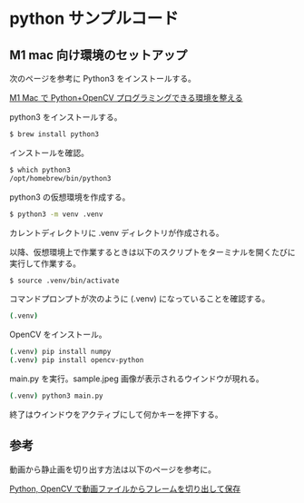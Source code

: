 # python サンプルコード

## M1 mac 向け環境のセットアップ

次のページを参考に Python3 をインストールする。

[M1 Mac で Python+OpenCV プログラミングできる環境を整える](https://qiita.com/uranishi/items/fba7e51a99d260a133cc)

python3 をインストールする。

```bash
$ brew install python3
```

インストールを確認。

```bash
$ which python3
/opt/homebrew/bin/python3
```

python3 の仮想環境を作成する。

```bash
$ python3 -m venv .venv
```

カレントディレクトリに .venv ディレクトリが作成される。

以降、仮想環境上で作業するときは以下のスクリプトをターミナルを開くたびに実行して作業する。

```bash
$ source .venv/bin/activate
```

コマンドプロンプトが次のように (.venv) になっていることを確認する。

```bash
(.venv)
```

OpenCV をインストール。

```bash
(.venv) pip install numpy
(.venv) pip install opencv-python
```

main.py を実行。sample.jpeg 画像が表示されるウインドウが現れる。

```bash
(.venv) python3 main.py
```

終了はウインドウをアクティブにして何かキーを押下する。

## 参考

動画から静止画を切り出す方法は以下のページを参考に。

[Python, OpenCV で動画ファイルからフレームを切り出して保存](https://note.nkmk.me/python-opencv-video-to-still-image/)
